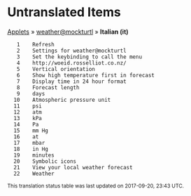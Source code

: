 # Untranslated Items
[Applets](../../../README.md) &#187; [weather@mockturtl](../README.md) &#187; **Italian (it)**

       1	Refresh
       2	Settings for weather@mockturtl
       3	Set the keybinding to call the menu
       4	http://woeid.rosselliot.co.nz/
       5	Vertical orientation
       6	Show high temperature first in forecast
       7	Display time in 24 hour format
       8	Forecast length
       9	days
      10	Atmospheric pressure unit
      11	psi
      12	atm
      13	kPa
      14	Pa
      15	mm Hg
      16	at
      17	mbar
      18	in Hg
      19	minutes
      20	Symbolic icons
      21	View your local weather forecast
      22	Weather

<sup>This translation status table was last updated on 2017-09-20, 23:43 UTC.</sup>
